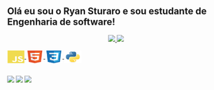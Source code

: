 ## Olá eu sou o Ryan Sturaro e sou estudante de Engenharia de software!

<div align="center">
  <a href="https://github.com/rsturaro">
  <img height="48%" src="https://github-readme-stats.vercel.app/api?username=rsturaro&show_icons=true&theme=dark&include_all_commits=true&count_private=true"/>
  <img height="48%" src="https://github-readme-stats.vercel.app/api/top-langs/?username=rsturaro&layout=compact&langs_count=7&theme=dark"/>
</div>
  
  <div style="display: inline_block"><br>
  <img align="center" alt="Ryan-Js" height="30" width="40" src="https://raw.githubusercontent.com/devicons/devicon/master/icons/javascript/javascript-plain.svg">
  <img align="center" alt="Ryan-HTML" height="30" width="40" src="https://raw.githubusercontent.com/devicons/devicon/master/icons/html5/html5-original.svg">
  <img align="center" alt="Ryan-CSS" height="30" width="40" src="https://raw.githubusercontent.com/devicons/devicon/master/icons/css3/css3-original.svg">
  <img align="center" alt="Ryan-Python" height="30" width="40" src="https://raw.githubusercontent.com/devicons/devicon/master/icons/python/python-original.svg">
  
  ##
 
<div> 
   <a href="https://www.youtube.com/channel/UCznbfbcJrj2roPe7B6fvuoQ" target="_blank"><img src="https://img.shields.io/badge/YouTube-FF0000?style=for-the-badge&logo=youtube&logoColor=white" target="_blank"></a>
  <a href="https://instagram.com/ryan.sturaro" target="_blank"><img src="https://img.shields.io/badge/-Instagram-%23E4405F?style=for-the-badge&logo=instagram&logoColor=white" target="_blank"></a> 
  <a href="https://www.linkedin.com/in/ryan-sturaro-340942190" target="_blank"><img src="https://img.shields.io/badge/-LinkedIn-%230077B5?style=for-the-badge&logo=linkedin&logoColor=white" target="_blank"></a>
